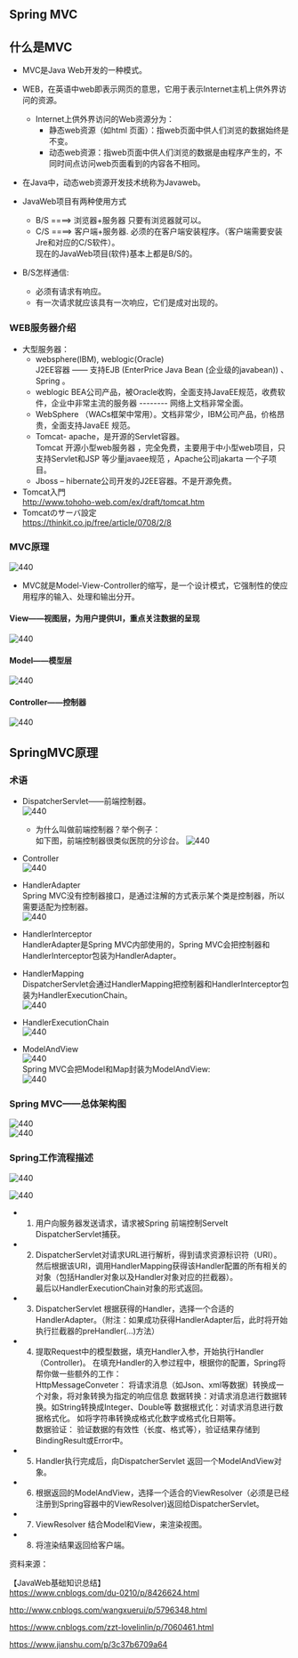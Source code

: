 ## Spring MVC  

## 什么是MVC  

  - MVC是Java Web开发的一种模式。  
  - WEB，在英语中web即表示网页的意思，它用于表示Internet主机上供外界访问的资源。
    - Internet上供外界访问的Web资源分为：
      - 静态web资源（如html 页面）：指web页面中供人们浏览的数据始终是不变。
      - 动态web资源：指web页面中供人们浏览的数据是由程序产生的，不同时间点访问web页面看到的内容各不相同。

  - 在Java中，动态web资源开发技术统称为Javaweb。  
  - JavaWeb项目有两种使用方式
    - B/S ====> 浏览器+服务器   只要有浏览器就可以。
    - C/S ====> 客户端+服务器.  必须的在客户端安装程序。（客户端需要安装Jre和对应的C/S软件）。    
    现在的JavaWeb项目(软件)基本上都是B/S的。  
  - B/S怎样通信:  
    - 必须有请求有响应。  
    - 有一次请求就应该具有一次响应，它们是成对出现的。   

### WEB服务器介绍  

  - 大型服务器：  
    - websphere(IBM), weblogic(Oracle)   
    J2EE容器 ——
支持EJB (EnterPrice Java Bean (企业级的javabean)) 、Spring 。  
    - weblogic BEA公司产品，被Oracle收购，全面支持JavaEE规范，收费软件，企业中非常主流的服务器 -------- 网络上文档非常全面。
    - WebSphere （WACs框架中常用）。文档非常少，IBM公司产品，价格昂贵，全面支持JavaEE 规范。  
    - Tomcat- apache，是开源的Servlet容器。  
    Tomcat 开源小型web服务器 ，完全免费，主要用于中小型web项目，只支持Servlet和JSP 等少量javaee规范 ，Apache公司jakarta 一个子项目。  
    - Jboss – hibernate公司开发的J2EE容器。不是开源免费。  
  - Tomcat入門  
http://www.tohoho-web.com/ex/draft/tomcat.htm
  - Tomcatのサーバ設定  
https://thinkit.co.jp/free/article/0708/2/8

### MVC原理  
  ![440](https://github.com/wangdl000/study/blob/master/03_MVC/resource_springmvc/00_mvc4.png)  
  - MVC就是Model-View-Controller的缩写，是一个设计模式，它强制性的使应用程序的输入、处理和输出分开。  

#### View——视图层，为用户提供UI，重点关注数据的呈现  
![440](https://github.com/wangdl000/study/blob/master/03_MVC/resource_springmvc/00_mvc5.png)    

#### Model——模型层  
![440](https://github.com/wangdl000/study/blob/master/03_MVC/resource_springmvc/00_mvc6.png)    

#### Controller——控制器  
![440](https://github.com/wangdl000/study/blob/master/03_MVC/resource_springmvc/00_mvc7.png)   



## SpringMVC原理  

### 术语  
  - DispatcherServlet——前端控制器。  
  ![440](https://github.com/wangdl000/study/blob/master/03_MVC/resource_springmvc/00_mvc1.png)   
    - 为什么叫做前端控制器？举个例子：  
    如下图，前端控制器很类似医院的分诊台。
    ![440](https://github.com/wangdl000/study/blob/master/03_MVC/resource_springmvc/00_springmvc2.png)   

  - Controller  
  ![440](https://github.com/wangdl000/study/blob/master/03_MVC/resource_springmvc/01_springmvc_part2.png)   
  - HandlerAdapter  
    Spring MVC没有控制器接口，是通过注解的方式表示某个类是控制器，所以需要适配为控制器。  
    ![440](https://github.com/wangdl000/study/blob/master/03_MVC/resource_springmvc/01_springmvc_part3.png)   
  - HandlerInterceptor  
  HandlerAdapter是Spring MVC内部使用的，Spring MVC会把控制器和HandlerInterceptor包装为HandlerAdapter。  
  - HandlerMapping  
  DispatcherServlet会通过HandlerMapping把控制器和HandlerInterceptor包装为HandlerExecutionChain。  
    ![440](https://github.com/wangdl000/study/blob/master/03_MVC/resource_springmvc/01_springmvc_part3.png)   
  - HandlerExecutionChain  
  ![440](https://github.com/wangdl000/study/blob/master/03_MVC/resource_springmvc/01_springmvc_part4.png)   
  - ModelAndView  
  ![440](https://github.com/wangdl000/study/blob/master/03_MVC/resource_springmvc/01_springmvc_part5.png)   
    Spring MVC会把Model和Map封装为ModelAndView:  
  ![440](https://github.com/wangdl000/study/blob/master/03_MVC/resource_springmvc/01_springmvc_part6.png)   

### Spring MVC——总体架构图  
  ![440](https://github.com/wangdl000/study/blob/master/03_MVC/resource_springmvc/01_springmvc1.png)   
  ![440](https://github.com/wangdl000/study/blob/master/03_MVC/resource_springmvc/01_springmvc1.png)   


### Spring工作流程描述  
  ![440]( https://github.com/wangdl000/study/blob/master/03_MVC/resource_springmvc/01_flow1.png)  

  ![440]( https://github.com/wangdl000/study/blob/master/03_MVC/resource_springmvc/01_flow2.png)  

  - 1. 用户向服务器发送请求，请求被Spring 前端控制Servelt DispatcherServlet捕获。  
  - 2. DispatcherServlet对请求URL进行解析，得到请求资源标识符（URI）。  
然后根据该URI，调用HandlerMapping获得该Handler配置的所有相关的对象（包括Handler对象以及Handler对象对应的拦截器）。  
最后以HandlerExecutionChain对象的形式返回。    
  - 3. DispatcherServlet 根据获得的Handler，选择一个合适的HandlerAdapter。（附注：如果成功获得HandlerAdapter后，此时将开始执行拦截器的preHandler(...)方法）  
  - 4.  提取Request中的模型数据，填充Handler入参，开始执行Handler（Controller)。 在填充Handler的入参过程中，根据你的配置，Spring将帮你做一些额外的工作：  
      HttpMessageConveter： 将请求消息（如Json、xml等数据）转换成一个对象，将对象转换为指定的响应信息
      数据转换：对请求消息进行数据转换。如String转换成Integer、Double等
   数据根式化：对请求消息进行数据格式化。 如将字符串转换成格式化数字或格式化日期等。  
      数据验证： 验证数据的有效性（长度、格式等），验证结果存储到BindingResult或Error中。  
  - 5.  Handler执行完成后，向DispatcherServlet 返回一个ModelAndView对象。  
  - 6.  根据返回的ModelAndView，选择一个适合的ViewResolver（必须是已经注册到Spring容器中的ViewResolver)返回给DispatcherServlet。  
  - 7. ViewResolver 结合Model和View，来渲染视图。  
  - 8. 将渲染结果返回给客户端。  

资料来源：  

【JavaWeb基础知识总结】  
https://www.cnblogs.com/du-0210/p/8426624.html

http://www.cnblogs.com/wangxuerui/p/5796348.html

https://www.cnblogs.com/zzt-lovelinlin/p/7060461.html

https://www.jianshu.com/p/3c37b6709a64
